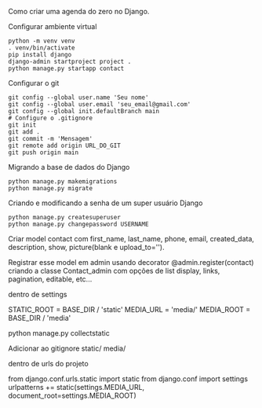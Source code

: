Como criar uma agenda do zero no Django.

Configurar ambiente virtual

```
python -m venv venv
. venv/bin/activate
pip install django
django-admin startproject project .
python manage.py startapp contact
```

Configurar o git

```
git config --global user.name 'Seu nome'
git config --global user.email 'seu_email@gmail.com'
git config --global init.defaultBranch main
# Configure o .gitignore
git init
git add .
git commit -m 'Mensagem'
git remote add origin URL_DO_GIT
git push origin main
```

Migrando a base de dados do Django

```
python manage.py makemigrations
python manage.py migrate
```

Criando e modificando a senha de um super usuário Django

```
python manage.py createsuperuser
python manage.py changepassword USERNAME
```

Criar model contact com first_name, last_name, phone, email, created_data, description, show, picture(blank e upload_to='').

Registrar esse model em admin usando decorator @admin.register(contact)
criando a classe Contact_admin com opções de list display, links, pagination, editable, etc...

dentro de settings

STATIC_ROOT = BASE_DIR / 'static'
MEDIA_URL = 'media/'
MEDIA_ROOT = BASE_DIR / 'media'

python manage.py collectstatic

Adicionar ao gitignore 
static/
media/

dentro de urls do projeto

from django.conf.urls.static import static
from django.conf import settings
urlpatterns += static(settings.MEDIA_URL, document_root=settings.MEDIA_ROOT)

